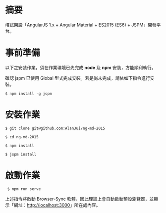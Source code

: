 # 摘要

嚐試架設「AngularJS 1.x + Angular Material + ES2015 (ES6) + JSPM」開發平台。

# 事前準備

以下之安裝作業，須在作業環境已先完成 **node** 及 **npm** 安裝，方能順利執行。

確認 jspm 已使用 Global 型式完成安裝。若是尚未完成，請依如下指令進行安裝。

```
$ npm install -g jspm
```

# 安裝作業

```
$ git clone git@github.com:AlanJui/ng-md-2015

$ cd ng-md-2015

$ npm install

$ jspm install
```

# 啟動作業

```
 $ npm run serve
```

上述指令將啟動 Browser-Sync 軟體，因此理論上會自動啟動預設瀏覽器，並顯示「網址：[http://localhost:3000](http://localhost:3000)」所在處內容。
